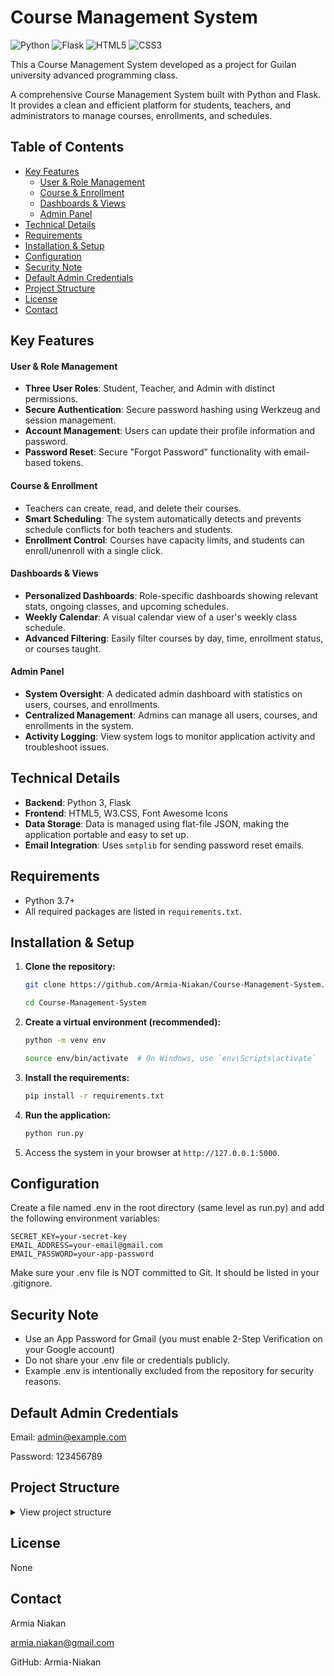 # Course Management System

![Python](https://img.shields.io/badge/python-3670A0?style=for-the-badge&logo=python&logoColor=ffdd54)
![Flask](https://img.shields.io/badge/flask-%23000.svg?style=for-the-badge&logo=flask&logoColor=white)
![HTML5](https://img.shields.io/badge/html5-%23E34F26.svg?style=for-the-badge&logo=html5&logoColor=white)
![CSS3](https://img.shields.io/badge/css3-%231572B6.svg?style=for-the-badge&logo=css3&logoColor=white)

This a Course Management System developed as a project for Guilan university advanced programming class.

A comprehensive Course Management System built with Python and Flask. It provides a clean and efficient platform for students, teachers, and administrators to manage courses, enrollments, and schedules.

## Table of Contents
- [Key Features](#key-features)
  - [User & Role Management](#user--role-management)
  - [Course & Enrollment](#course--enrollment)
  - [Dashboards & Views](#dashboards--views)
  - [Admin Panel](#admin-panel)
- [Technical Details](#technical-details)
- [Requirements](#requirements)
- [Installation & Setup](#installation--setup)
- [Configuration](#configuration)
- [Security Note](#Security-Note)
- [Default Admin Credentials](#default-admin-credentials)
- [Project Structure](#project-structure)
- [License](#license)
- [Contact](#contact)


## Key Features

#### User & Role Management
- **Three User Roles**: Student, Teacher, and Admin with distinct permissions.
- **Secure Authentication**: Secure password hashing using Werkzeug and session management.
- **Account Management**: Users can update their profile information and password.
- **Password Reset**: Secure "Forgot Password" functionality with email-based tokens.

#### Course & Enrollment
- Teachers can create, read, and delete their courses.
- **Smart Scheduling**: The system automatically detects and prevents schedule conflicts for both teachers and students.
- **Enrollment Control**: Courses have capacity limits, and students can enroll/unenroll with a single click.

#### Dashboards & Views
- **Personalized Dashboards**: Role-specific dashboards showing relevant stats, ongoing classes, and upcoming schedules.
- **Weekly Calendar**: A visual calendar view of a user's weekly class schedule.
- **Advanced Filtering**: Easily filter courses by day, time, enrollment status, or courses taught.

#### Admin Panel
- **System Oversight**: A dedicated admin dashboard with statistics on users, courses, and enrollments.
- **Centralized Management**: Admins can manage all users, courses, and enrollments in the system.
- **Activity Logging**: View system logs to monitor application activity and troubleshoot issues.

## Technical Details

- **Backend**: Python 3, Flask
- **Frontend**: HTML5, W3.CSS, Font Awesome Icons
- **Data Storage**: Data is managed using flat-file JSON, making the application portable and easy to set up.
- **Email Integration**: Uses `smtplib` for sending password reset emails.

## Requirements
- Python 3.7+
- All required packages are listed in `requirements.txt`.

## Installation & Setup

1.  **Clone the repository:**
    ```bash
    git clone https://github.com/Armia-Niakan/Course-Management-System.git
    ```
    ```bash
    cd Course-Management-System
    ```

2.  **Create a virtual environment (recommended):**
    ```bash
    python -m venv env
    ```
    ```bash
    source env/bin/activate  # On Windows, use `env\Scripts\activate`
    ```

3.  **Install the requirements:**
    ```bash
    pip install -r requirements.txt
    ```

4.  **Run the application:**
    ```bash
    python run.py
    ```
5.  Access the system in your browser at `http://127.0.0.1:5000`.

## Configuration
Create a file named .env in the root directory (same level as run.py) and add the following environment variables:

```env
SECRET_KEY=your-secret-key
EMAIL_ADDRESS=your-email@gmail.com
EMAIL_PASSWORD=your-app-password
```
Make sure your .env file is NOT committed to Git. It should be listed in your .gitignore.

## Security Note
- Use an App Password for Gmail (you must enable 2-Step Verification on your Google account)
- Do not share your .env file or credentials publicly.
- Example .env is intentionally excluded from the repository for security reasons.

## Default Admin Credentials
Email: admin@example.com

Password: 123456789

## Project Structure

<details>
<summary>View project structure</summary>
  
```markdown
/Course-Management-System
├── app/
│ ├── models/
│ │ ├── init.py
│ │ ├── course.py
│ │ ├── enrollment.py
│ │ └── user.py
│ ├── routes/
│ │ ├── init.py
│ │ ├── admin.py
│ │ ├── auth.py
│ │ ├── courses.py
│ │ └── main.py
│ ├── services/
│ │ ├── init.py
│ │ ├── course_manager.py
│ │ ├── enrollment_manager.py
│ │ ├── token_manager.py
│ │ └── user_manager.py
│ ├── static/
│ │ └── w3.css
│ ├── templates/
│ │ ├── about.html
│ │ ├── add_admin.html
│ │ ├── admin_courses.html
│ │ ├── admin_dashboard.html
│ │ ├── admin_enrollments.html
│ │ ├── admin_login.html
│ │ ├── admin_logs.html
│ │ ├── admin_users.html
│ │ ├── calendar.html
│ │ ├── course_detail.html
│ │ ├── courses.html
│ │ ├── create_course.html
│ │ ├── dashboard.html
│ │ ├── forgot_password.html
│ │ ├── login.html
│ │ ├── profile.html
│ │ ├── reset_password.html
│ │ ├── settings.html
│ │ └── signUp.html
│ ├── utils/
│ │ ├── init.py
│ │ ├── decorators.py
│ │ └── helpers.py
│ ├── init.py
│ └── config.py
├── data/
│ ├── (JSON data files will be created here)
├── app.log
├── run.py
└── requirements.txt
```
</details>
  
## License
None

## Contact
Armia Niakan

armia.niakan@gmail.com

GitHub: Armia-Niakan
